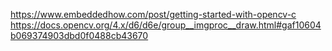 https://www.embeddedhow.com/post/getting-started-with-opencv-c
https://docs.opencv.org/4.x/d6/d6e/group__imgproc__draw.html#gaf10604b069374903dbd0f0488cb43670